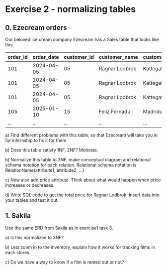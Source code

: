 # Exercise 2 - normalizing tables

## 0. Ezecream orders

Our beloved ice cream company Ezecream has a Sales table that looks like this

| order_id | order_date | customer_id | customer_name  | customer_address | product_id | product_name | quantity |
| -------- | ---------- | ----------- | -------------- | ---------------- | ---------- | ------------ | -------- |
| 101      | 2024-04-05 | 05          | Ragnar Lodbrok | Kattegatt 3      | 3          | Blåbärsmagi  | 20       |
| 101      | 2024-04-05 | 05          | Ragnar Lodbrok | Kattegatt 3      | 5          | Lakritsdröm  | 15       |
| 101      | 2024-04-05 | 05          | Ragnar Lodbrok | Kattegatt 3      | 1          | Lichipichi   | 35       |
| 105      | 2025-01-10 | 15          | Feliz Fernadu  | Madridugatan 2   | 8          | Gitlass      | 30       |
| ...      | ...        | ...         | ...            | ...              | ...        | ...          | ...      |


a) Find different problems with this table, so that Ezecream will take you in for internship to fix it for them

b) Does this table satisfy 1NF, 2NF? Motivate.

b) Normalize this table to 3NF, make conceptual diagram and relational schema notation for each relation. Relational schema notation is RelationName(attribute1, attribute2, ...)

c) Now also add price attribute. Think about what would happen when price increases or decreases.

d) Write SQL code to get the total price for Ragnar Lodbrok. Insert data into your tables and test it out.

## 1. Sakila
Use the same ERD from Sakila as in exercise1 task 3.

a) Is this normalized to 3NF?

b) Lets zoom in to the inventory, explain how it works for tracking films in each stores.

c) Do we have a way to know if a film is rented out or not?










